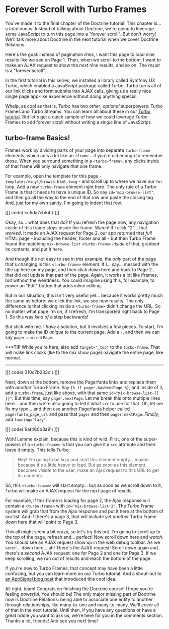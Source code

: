 # Forever Scroll with Turbo Frames

You've made it to the final chapter of the Doctrine tutorial! This chapter is... a
*total* bonus. Instead of talking about Doctrine, we're going to leverage some
JavaScript to turn this page into a "forever scroll". But don't worry! We'll talk
more about Doctrine in the next tutorial when we cover Doctrine Relations.

Here's the goal: instead of pagination *links*, I want this page to load nine results
like we see on Page 1. Then, when we scroll to the bottom, I want to make an AJAX
request to show the *next* nine results, and so on. The *result* is a "forever
scroll".

In the first tutorial in this series, we installed a library called Symfony UX Turbo,
which enabled a JavaScript package called Turbo. Turbo turns all of our link clicks
and form submits into AJAX calls, giving us a really nice single page app-like
experience without doing anything special.

Whelp, as cool as that is, Turbo has two *other*, *optional* superpowers: Turbo Frames
and Turbo Streams. You can learn all about these in our [Turbo tutorial](https://symfonycasts.com/screencast/turbo).
But let's get a quick sample of how we could leverage Turbo Frames to add forever scroll without
writing a *single* line of JavaScript.

## turbo-frame Basics!

Frames work by dividing parts of your page into separate `turbo-frame` elements,
which acts a lot like an `iframe`... if you're old enough to remember those. When
you surround something in a `<turbo-frame>`, any clicks inside of that frame will
only navigate *that* one frame.

For example, open the template for this page - `templates/vinyl/browse.html.twig` -
and scroll up to where we have our `for` loop. Add a new `turbo-frame` element right
here. The only rule of a Turbo Frame is that it needs to have a unique ID. So say
`id="mix-browse-list"`, and then go all the way to the end of that row and paste
the closing tag. And, just for my own sanity, I'm going to indent that row.

[[[ code('cc5da7cb54') ]]]

Okay, so... what does that *do*? If you refresh the page now, any navigation inside
of this frame *stays* inside the frame. Watch! If I click "2"... that *worked*. It
made an AJAX request for Page 2, our app returned that *full* HTML page - including
the header, footer and all - but then Turbo Frame found the matching `mix-browse-list`
`<turbo-frame>` *inside* of that, grabbed its contents, and put it here.

And though it's not easy to see in *this* example, the *only* part of the page that's
changing is this `<turbo-frame>` element. If I... say... messed with the title up
here on my page, and then click down here and back to Page 2... that did *not* update
that part of the page. Again, it works a lot like iframes, but without the weirdness.
You could imagine using this, for example, to power an "Edit" button that adds inline
editing.

But in our situation, this isn't very useful yet... because it works pretty much
the same as before: we click the link, we see new results. The only difference is
that clicking inside a `<turbo-frame>` didn't change the URL. So no matter what
page I'm on, if I refresh, I'm transported right back to Page 1. So this was
*kind of* a step backwards!

But stick with me. I *have* a solution, but it involves a few pieces. To start,
I'm going to make the ID *unique* to the current page. Add a `-`, and then we can
say `pager.currentPage`.

***TIP
While you're here, also add `target="_top"` to the `turbo-frame`. That will make link
clicks (lke to the mix show page) navigate the entire page, like normal.
***

[[[ code('310c7b233c') ]]]

Next, down at the bottom, remove the Pagerfanta links and replace them with *another*
Turbo Frame. Say `{% if pager.hasNextPage %}`, and inside of it, add a
`turbo-frame`, just like above, with that same `id="mix-browse-list-{{ }}"`.
But this time, say `pager.nextPage`. Let me break this onto multiple lines here...
and then we're also going to tell it what `src` to use for that. Oh, let me fix my
typo... and then use another Pagerfanta helper called `pagerfanta_page_url` and pass
that `pager` and then `pager.nextPage`. *Finally*, add `loading="lazy"`.

[[[ code('9af460b3a9') ]]]

Woh! Lemme explain, because this is kind of wild. First, one of the super-powers
of a `<turbo-frame>` is that you can give it a `src` attribute and then leave it
empty. This tells Turbo:

> Hey! I'm going to be lazy and start this element empty... maybe because it's
> a little heavy to load. But as *soon* as this element becomes *visible* to
> the user, make an Ajax request to this URL to get its contents.

So, this `<turbo-frame>` will start empty... but as soon as we scroll down to it,
Turbo will make an AJAX request for the next page of results.

For example, if this frame is loading for page 2, the Ajax response will contain
a `<turbo-frame>` with `id="mix-browse-list-2"`. The Turbo Frame system will
grab that from the Ajax response and put it here at the bottom of our list. And if
there's a page 3, that will include yet *another* Turbo Frame down here that will
point to Page 3.

This all might seem a bit crazy, so let's try this out. I'm going to scroll up to
the top of the page, refresh and... perfect! Now scroll down here and *watch*. You
should see an AJAX request show up in the web debug toolbar. As we scroll... down
here... ah! *There's* the AJAX request! Scroll down again and... there's a *second*
AJAX request: one for Page 2 and one for Page 3. If we keep scrolling, we run out
of results and reach the bottom of the page.

If you're new to Turbo Frames, that concept may have been a little confusing, but
you can learn more on our Turbo tutorial. And a shout-out to
[an AppSignal blog post](https://blog.appsignal.com/2022/07/06/get-started-with-hotwire-in-your-ruby-on-rails-app)
that introduced this cool idea.

All right, team! Congrats on finishing the Doctrine course! I hope you're feeling
*powerful*. You should be! The only major missing part of Doctrine now is Doctrine
Relations: being able to associate one entity to another through relationships, like
many-to-one and many-to-many. We'll cover all of that in the next tutorial. Until
then, if you have any questions or have a great riddle you want to ask us, we're here
for you in the comments section. Thanks a lot, friends! And see you next time!
